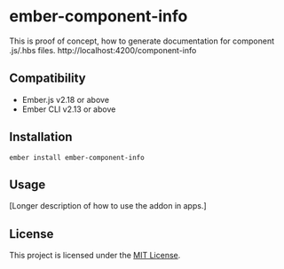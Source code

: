 ember-component-info
==============================================================================

This is proof of concept, how to generate documentation for component .js/.hbs files.
http://localhost:4200/component-info

Compatibility
------------------------------------------------------------------------------

* Ember.js v2.18 or above
* Ember CLI v2.13 or above


Installation
------------------------------------------------------------------------------

```
ember install ember-component-info
```


Usage
------------------------------------------------------------------------------

[Longer description of how to use the addon in apps.]


License
------------------------------------------------------------------------------

This project is licensed under the [MIT License](LICENSE.md).
